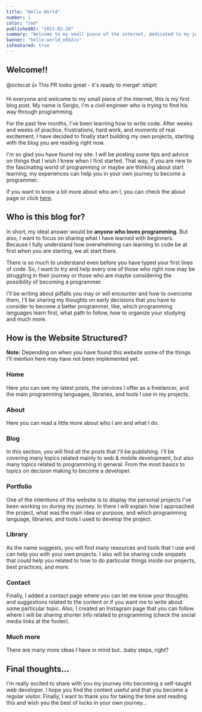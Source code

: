 ```yaml
---
title: "Hello World"
number: 1
color: "red"
publishedAt: "2021-02-28"
summary: "Welcome to my small piece of the internet, dedicated to my journey as a self-taught developer"
banner: "hello-world_e6b2zv"
isFeatured: true
---
```


## Welcome!!

@octocat :+1: This PR looks great - it's ready to merge! :shipit:

Hi everyone and welcome to my small piece of the internet, this is my first blog post. My name is Sergio, I'm a civil engineer who is trying to find his way through programming.

For the past few months, I've been learning how to write code. After weeks and weeks of practice, frustrations, hard work, and moments of real excitement, I have decided to finally start building my own projects, starting with the blog you are reading right now.

I'm so glad you have found my site. I will be posting some tips and advice on things that I wish I knew when I first started. That way, if you are new to the fascinating world of programming or maybe are thinking about start learning, my experiences can help you in your own journey to become a programmer.

If you want to know a bit more about who am I, you can check the about page or click [here](https://sergiobarria.com/about).

## Who is this blog for?

In short, my ideal answer would be **anyone who loves programming.** But also, I want to focus on sharing what I have learned with beginners. Because I fully understand how overwhelming can learning to code be at first when you are starting, we all start there.

There is so much to understand even before you have typed your first lines of code. So, I want to try and help every one of those who right now may be struggling in their journey or those who are maybe considering the possibility of becoming a programmer.

I'll be writing about pitfalls you may or will encounter and how to overcome them, I'll be sharing my thoughts on early decisions that you have to consider to become a better programmer, like, which programming languages learn first, what path to follow, how to organize your studying and much more.

## How is the Website Structured?

**Note:** Depending on when you have found this website some of the things I'll mention here may have not been implemented yet.

### Home

Here you can see my latest posts, the services I offer as a freelancer, and the main programming languages, libraries, and tools I use in my projects.

### About

Here you can read a little more about who I am and what I do.

### Blog

In this section, you will find all the posts that I'll be publishing. I'll be covering many topics related mainly to web & mobile development, but also many topics related to programming in general. From the most basics to topics on decision making to become a developer.

### Portfolio

One of the intentions of this website is to display the personal projects I've been working on during my journey. In there I will explain how I approached the project, what was the main idea or purpose, and which programming language, libraries, and tools I used to develop the project.

### Library

As the name suggests, you will find many resources and tools that I use and can help you with your own projects. I also will be sharing code snippets that could help you related to how to do particular things inside our projects, best practices, and more.

### Contact

Finally, I added a contact page where you can let me know your thoughts and suggestions related to the content or if you want me to write about some particular topic.
Also, I created an Instagram page that you can follow where I will be sharing shorter info related to programming (check the social media links at the footer).

### Much more

There are many more ideas I have in mind but...baby steps, right?

## Final thoughts...

I'm really excited to share with you my journey into becoming a self-taught web developer. I hope you find the content useful and that you become a regular visitor. Finally, I want to thank you for taking the time and reading this and wish you the best of lucks in your own journey...
